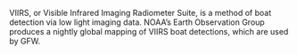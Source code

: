 VIIRS, or Visible Infrared Imaging Radiometer Suite, is a method of boat detection via low light imaging data. NOAA’s Earth Observation Group produces a nightly global mapping of VIIRS boat detections, which are used by GFW.
